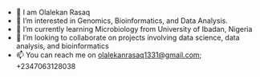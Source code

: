 - 👋 I am Olalekan Rasaq
- 👀 I’m interested in Genomics, Bioinformatics, and Data Analysis.
- 🌱 I’m currently learning Microbiology from University of Ibadan, Nigeria
- 💞️ I’m looking to collaborate on projects involving data science, data analysis, and bioinformatics
- 📫 You can reach me on olalekanrasaq1331@gmail.com; +2347063128038

<!---
Olalekanrasaq/Olalekanrasaq is a ✨ special ✨ repository because its `README.md` (this file) appears on your GitHub profile.
You can click the Preview link to take a look at your changes.
--->
